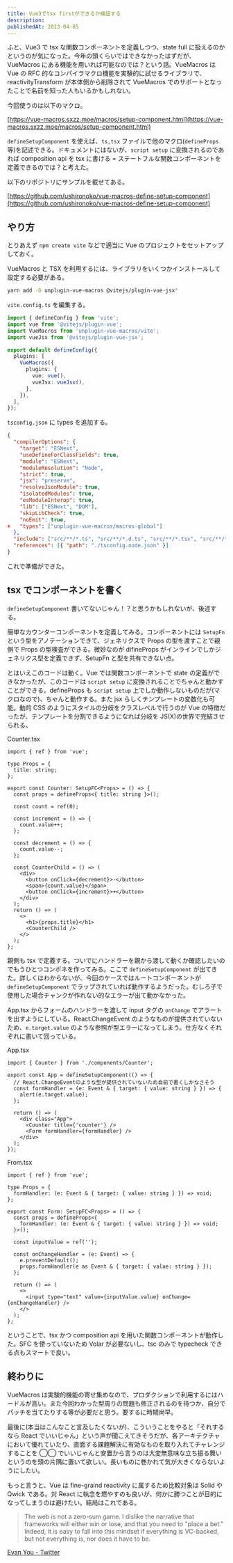 ```yaml
---
title: Vue3でtsx firstができるか検証する
description:
publishedAt: 2023-04-05
---
```


ふと、Vue3 で tsx な関数コンポーネントを定義しつつ、state full に扱えるのかというのが気になった。今年の頭くらいではできなかったはずだが、VueMacros にある機能を用いれば可能なのでは？という話。VueMacros は Vue の RFC 的なコンパイラマクロ機能を実験的に試せるライブラリで、reactivityTransform が本体側から削除されて VueMacros でのサポートとなったことで名前を知った人もいるかもしれない。

今回使うのは以下のマクロ。

[https://vue-macros.sxzz.moe/macros/setup-component.html](https://vue-macros.sxzz.moe/macros/setup-component.html)

`defineSetupComponent` を使えば、`ts,tsx` ファイルで他のマクロ(`defineProps`等)を記述できる。ドキュメントにはないが、`script setup` に変換されるのであれば composition api を tsx に書ける = ステートフルな関数コンポーネントを定義できるのでは？と考えた。

以下のリポジトリにサンプルを載せてある。

[https://github.com/ushironoko/vue-macros-define-setup-component](https://github.com/ushironoko/vue-macros-define-setup-component)

## やり方

とりあえず `npm create vite` などで適当に Vue のプロジェクトをセットアップしておく。

VueMacros と TSX を利用するには、ライブラリをいくつかインストールして設定する必要がある。

```sh
yarn add -D unplugin-vue-macros @vitejs/plugin-vue-jsx"
```

`vite.config.ts` を編集する。

```ts
import { defineConfig } from 'vite';
import vue from '@vitejs/plugin-vue';
import VueMacros from 'unplugin-vue-macros/vite';
import vueJsx from '@vitejs/plugin-vue-jsx';

export default defineConfig({
  plugins: [
    VueMacros({
      plugins: {
        vue: vue(),
        vueJsx: vueJsx(),
      },
    }),
  ],
});
```

`tsconfig.json` に types を追加する。

```json
{
  "compilerOptions": {
    "target": "ESNext",
    "useDefineForClassFields": true,
    "module": "ESNext",
    "moduleResolution": "Node",
    "strict": true,
    "jsx": "preserve",
    "resolveJsonModule": true,
    "isolatedModules": true,
    "esModuleInterop": true,
    "lib": ["ESNext", "DOM"],
    "skipLibCheck": true,
    "noEmit": true,
+   "types": ["unplugin-vue-macros/macros-global"]
  },
  "include": ["src/**/*.ts", "src/**/*.d.ts", "src/**/*.tsx", "src/**/*.vue"],
  "references": [{ "path": "./tsconfig.node.json" }]
}
```

これで準備ができた。

## tsx でコンポーネントを書く

`defineSetupComponent` 書いてないじゃん！？と思うかもしれないが、後述する。

簡単なカウンターコンポーネントを定義してみる。コンポーネントには `SetupFn` という型をアノテーションできて、ジェネリクスで Props の型を渡すことで親側で Props の型検査ができる。微妙なのが difineProps がインラインでしかジェネリクス型を定義できず、SetupFn と型を共有できない点。

とはいえこのコードは動く。Vue では関数コンポーネントで state の定義ができなかったが、このコードは `script setup` に変換されることでちゃんと動かすことができる。defineProps も `script setup` 上でしか動作しないものだが(マクロなので)、ちゃんと動作する。また jsx らしくテンプレートの変数化も可能。動的 CSS のようにスタイルの分岐をクラスレベルで行うのが Vue の特徴だったが、テンプレートを分割できるようになれば分岐を JS(X)の世界で完結させられる。

Counter.tsx

```tsx
import { ref } from 'vue';

type Props = {
  title: string;
};

export const Counter: SetupFC<Props> = () => {
  const props = defineProps<{ title: string }>();

  const count = ref(0);

  const increment = () => {
    count.value++;
  };

  const decrement = () => {
    count.value--;
  };

  const CounterChild = () => (
    <div>
      <button onClick={decrement}>-</button>
      <span>{count.value}</span>
      <button onClick={increment}>+</button>
    </div>
  );
  return () => (
    <>
      <h1>{props.title}</h1>
      <CounterChild />
    </>
  );
};
```

親側も tsx で定義する。ついでにハンドラーを親から渡して動くか確認したいのでもうひとつコンポネを作ってみる。ここで `defineSetupComponent` が出てきた。詳しくはわからないが、今回のケースではルートコンポーネントが `defineSetupComponent` でラップされていれば動作するようだった。むしろ子で使用した場合チャンクが作れない的なエラーが出て動かなかった。

App.tsx からフォームのハンドラーを渡して input タグの `onChange` でアラートを出すようにしている。React.ChangeEvent のようなものが提供されていないため、`e.target.value` のような参照が型エラーになってしまう。仕方なくそれぞれに書いて回っている。

App.tsx

```tsx
import { Counter } from './components/Counter';

export const App = defineSetupComponent(() => {
  // React.ChangeEventのような型が提供されていないため自前で書くしかなさそう
  const formHandler = (e: Event & { target: { value: string } }) => {
    alert(e.target.value);
  };

  return () => (
    <div class="App">
      <Counter title={'counter'} />
      <Form formHandler={formHandler} />
    </div>
  );
});
```

From.tsx

```tsx
import { ref } from 'vue';

type Props = {
  formHandler: (e: Event & { target: { value: string } }) => void;
};

export const Form: SetupFC<Props> = () => {
  const props = defineProps<{
    formHandler: (e: Event & { target: { value: string } }) => void;
  }>();

  const inputValue = ref('');

  const onChangeHandler = (e: Event) => {
    e.preventDefault();
    props.formHandler(e as Event & { target: { value: string } });
  };

  return () => (
    <>
      <input type="text" value={inputValue.value} onChange={onChangeHandler} />
    </>
  );
};
```

ということで、tsx かつ composition api を用いた関数コンポーネントが動作した。SFC を使っていないため Volar が必要ないし、tsc のみで typecheck できる点もスマートで良い。

## 終わりに

VueMacros は実験的機能の寄せ集めなので、プロダクションで利用するにはハードルが高い。また今回わかった型周りの問題も修正されるのを待つか、自分でパッチを当てたりする等が必要だと思う。要するに時期尚早。

最後に(本当はこんなこと言及したくないが)、こういうことをやると「それするなら React でいいじゃん」という声が聞こえてきそうだが、各アーキテクチャにおいて優れていたり、直面する課題解決に有効なものを取り入れてチャレンジすることを ◯◯ でいいじゃんと安置から言うのは大変無意味な立ち振る舞いというのを頭の片隅に置いて欲しい。長いものに巻かれて気が大きくならないようにしたい。

もっと言うと、Vue は fine-graind reactivity に属するため比較対象は Solid や Qwick である。対 React に執念を燃やすのも良いが、何かに勝つことが目的になってしまうのは避けたい。結局はこれである。

> The web is not a zero-sum game. I dislike the narrative that frameworks will either win or lose, and that you need to "place a bet." Indeed, it is easy to fall into this mindset if everything is VC-backed, but not everything is, nor does it have to be.

[Evan You - Twitter](https://twitter.com/youyuxi/status/1643555701497937920)
